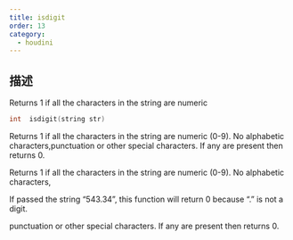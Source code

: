 ```yaml
---
title: isdigit
order: 13
category:
  - houdini
---
```

    
## 描述

Returns 1 if all the characters in the string are numeric

```c
int  isdigit(string str)
```

Returns 1 if all the characters in the string are numeric (0-9). No alphabetic
characters,punctuation or other special characters. If any are present then
returns 0.

Returns 1 if all the characters in the string are numeric (0-9). No alphabetic
characters,

If passed the string “543.34”, this function will return 0 because “.” is not
a digit.

punctuation or other special characters. If any are present then returns 0.
